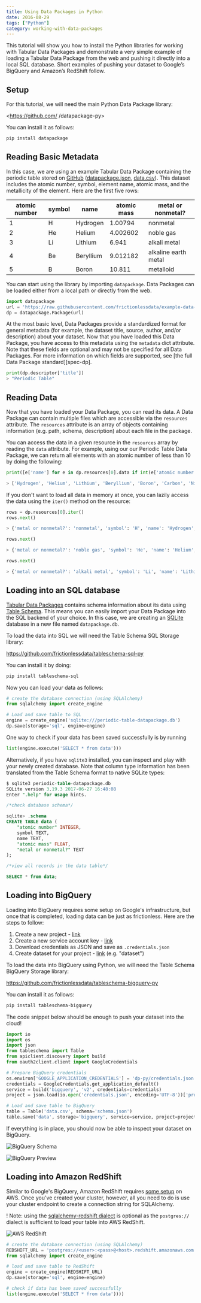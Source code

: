 ```yaml
---
title: Using Data Packages in Python
date: 2016-08-29
tags: ["Python"]
category: working-with-data-packages
---
```


This tutorial will show you how to install the Python libraries for working with Tabular Data Packages and demonstrate a very simple example of loading a Tabular Data Package from the web and pushing it directly into a local SQL database. Short examples of pushing your dataset to Google’s BigQuery and Amazon’s RedShift follow.

<!-- more -->

## Setup

For this tutorial, we will need the main Python Data Package library:

<https://github.com/    /datapackage-py>

You can install it as follows:

```bash
pip install datapackage
```

## Reading Basic Metadata

In this case, we are using an example Tabular Data Package containing
the periodic table stored on
[GitHub](https://github.com/frictionlessdata/example-data-packages/tree/master/periodic-table)
([datapackage.json](https://raw.githubusercontent.com/frictionlessdata/example-data-packages/master/periodic-table/datapackage.json),
[data.csv](https://raw.githubusercontent.com/frictionlessdata/example-data-packages/master/periodic-table/data.csv)).
This dataset includes the atomic number, symbol, element name, atomic
mass, and the metallicity of the element.  Here are the first five
rows:

| atomic number | symbol | name      | atomic mass | metal or nonmetal?   |
|---------------|--------|-----------|-------------|----------------------|
| 1             | H      | Hydrogen  | 1.00794     | nonmetal             |
| 2             | He     | Helium    | 4.002602    | noble gas            |
| 3             | Li     | Lithium   | 6.941       | alkali metal         |
| 4             | Be     | Beryllium | 9.012182    | alkaline earth metal |
| 5             | B      | Boron     | 10.811      | metalloid            |

You can start using the library by importing `datapackage`.  Data
Packages can be loaded either from a local path or directly from the
web.

```python
import datapackage
url = 'https://raw.githubusercontent.com/frictionlessdata/example-data-packages/master/periodic-table/datapackage.json'
dp = datapackage.Package(url)
```

At the most basic level, Data Packages provide a standardized format
for general metadata (for example, the dataset title, source, author,
and/or description) about your dataset.  Now that you have loaded this
Data Package, you have access to this metadata using the `metadata`
dict attribute.  Note that these fields are optional and may not be
specified for all Data Packages.  For more information on which fields
are supported, see
[the full Data Package standard][spec-dp].

```python
print(dp.descriptor['title'])
> "Periodic Table"
```

## Reading Data

Now that you have loaded your Data Package, you can read its data.  A
Data Package can contain multiple files which are accessible via the
`resources` attribute.  The `resources` attribute is an array of
objects containing information (e.g. path, schema, description) about
each file in the package.

You can access the data in a given resource in the `resources` array
by reading the `data` attribute.  For example, using our our Periodic
Table Data Package, we can return all elements with an atomic number
of less than 10 by doing the following:

```python
print([e['name'] for e in dp.resources[0].data if int(e['atomic number']) < 10])

> ['Hydrogen', 'Helium', 'Lithium', 'Beryllium', 'Boron', 'Carbon', 'Nitrogen', 'Oxygen', 'Fluorine']
```

If you don't want to load all data in memory at once, you can lazily
access the data using the `iter()` method on the resource:

```python
rows = dp.resources[0].iter()
rows.next()

> {'metal or nonmetal?': 'nonmetal', 'symbol': 'H', 'name': 'Hydrogen', 'atomic mass': '1.00794', 'atomic number': '1'}

rows.next()

> {'metal or nonmetal?': 'noble gas', 'symbol': 'He', 'name': 'Helium', 'atomic mass': '4.002602', 'atomic number': '2'}

rows.next()

> {'metal or nonmetal?': 'alkali metal', 'symbol': 'Li', 'name': 'Lithium', 'atomic mass': '6.941', 'atomic number': '3'}
```

## Loading into an SQL database

[Tabular Data Packages](/specs/tabular-data-package/) contains schema information about its
data using [Table Schema](/specs/table-schema/). This means you can easily import
your Data Package into the SQL backend of your choice. In this case,
we are creating an [SQLite](http://sqlite.org/) database in a new file
named `datapackage.db`.

To load the data into SQL we will need the Table Schema SQL Storage library:

<https://github.com/frictionlessdata/tableschema-sql-py>

You can install it by doing:

```bash
pip install tableschema-sql
```

Now you can load your data as follows:

```python
# create the database connection (using SQLAlchemy)
from sqlalchemy import create_engine

# Load and save table to SQL
engine = create_engine('sqlite:///periodic-table-datapackage.db')
dp.save(storage='sql', engine=engine)

```

One way to check if your data has been saved successfully is by running

```Python
list(engine.execute('SELECT * from data')))
```

Alternatively, if you have `sqlite3` installed, you can inspect and play with your
newly created database.  Note that column type information has been
translated from the Table Schema format to native SQLite types:

```sql
$ sqlite3 periodic-table-datapackage.db
SQLite version 3.19.3 2017-06-27 16:48:08
Enter ".help" for usage hints.

/*check database schema*/

sqlite> .schema
CREATE TABLE data (
	"atomic number" INTEGER,
	symbol TEXT,
	name TEXT,
	"atomic mass" FLOAT,
	"metal or nonmetal?" TEXT
);

/*view all records in the data table*/

SELECT * from data;

```


## Loading into BigQuery

Loading into BigQuery requires some setup on Google's infrastructure,
but once that is completed, loading data can be just as frictionless.
Here are the steps to follow:

1. Create a new project - [link](https://console.cloud.google.com/iam-admin/projects)
2. Create a new service account key - [link](https://console.developers.google.com/apis/credentials)
3. Download credentials as JSON and save as `.credentials.json`
4. Create dataset for your project - [link](https://bigquery.cloud.google.com/welcome/) (e.g. "dataset")

To load the data into BigQuery using Python, we will need the Table Schema BigQuery Storage library:

<https://github.com/frictionlessdata/tableschema-bigquery-py>

You can install it as follows:

```bash
pip install tableschema-bigquery
```

The code snippet below should be enough to push your dataset into the cloud!

```python
import io
import os
import json
from tableschema import Table
from apiclient.discovery import build
from oauth2client.client import GoogleCredentials

# Prepare BigQuery credentials
os.environ['GOOGLE_APPLICATION_CREDENTIALS'] = 'dp-py/credentials.json'
credentials = GoogleCredentials.get_application_default()
service = build('bigquery', 'v2', credentials=credentials)
project = json.load(io.open('credentials.json', encoding='UTF-8'))['project_id']

# Load and save table to BigQuery
table = Table('data.csv', schema='schema.json')
table.save('data', storage='bigquery', service=service, project=project, dataset='dataset')
```

If everything is in place, you should now be able to inspect your
dataset on BigQuery.

![BigQuery Schema](./bigquery-schema.png)

![BigQuery Preview](./bigquery-preview.png)

## Loading into Amazon RedShift

Similar to Google's BigQuery, Amazon RedShift requires
[some setup](http://docs.aws.amazon.com/redshift/latest/gsg/getting-started.html)
on AWS. Once you've created your cluster, however, all you need to do
is use your cluster endpoint to create a connection string for
SQLAlchemy.

! Note: using the [sqlalchemy-redshift dialect](https://sqlalchemy-redshift.readthedocs.io/en/latest/index.html)
is optional as the `postgres://` dialect is sufficient to load your
table into AWS RedShift.

![AWS RedShift](./aws-redshift-cluster-endpoint.png)

```python
# create the database connection (using SQLAlchemy)
REDSHIFT_URL = 'postgres://<user>:<pass>@<host>.redshift.amazonaws.com:5439/<database>'
from sqlalchemy import create_engine

# load and save table to RedShift
engine = create_engine(REDSHIFT_URL)
dp.save(storage='sql', engine=engine)

# check if data has been saved successfully
list(engine.execute('SELECT * from data'))))
```
